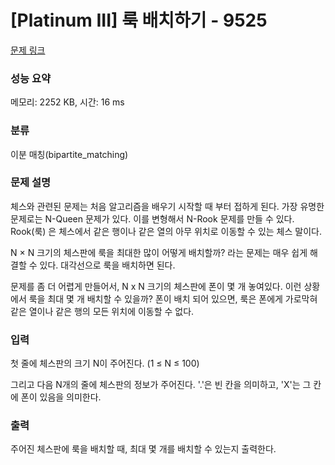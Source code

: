 # [Platinum III] 룩 배치하기 - 9525 

[문제 링크](https://www.acmicpc.net/problem/9525) 

### 성능 요약

메모리: 2252 KB, 시간: 16 ms

### 분류

이분 매칭(bipartite_matching)

### 문제 설명

<p>체스와 관련된 문제는 처음 알고리즘을 배우기 시작할 때 부터 접하게 된다. 가장 유명한 문제로는 N-Queen 문제가 있다. 이를 변형해서 N-Rook 문제를 만들 수 있다. Rook(룩) 은 체스에서 같은 행이나 같은 열의 아무 위치로 이동할 수 있는 체스 말이다.</p>

<p>N × N 크기의 체스판에 룩을 최대한 많이 어떻게 배치할까? 라는 문제는 매우 쉽게 해결할 수 있다. 대각선으로 룩을 배치하면 된다.</p>

<p>문제를 좀 더 어렵게 만들어서, N x N 크기의 체스판에 폰이 몇 개 놓여있다. 이런 상황에서 룩을 최대 몇 개 배치할 수 있을까? 폰이 배치 되어 있으면, 룩은 폰에게 가로막혀 같은 열이나 같은 행의 모든 위치에 이동할 수 없다.</p>

### 입력 

 <p>첫 줄에 체스판의 크기 N이 주어진다. (1 ≤ N ≤ 100)</p>

<p>그리고 다음 N개의 줄에 체스판의 정보가 주어진다. '.'은 빈 칸을 의미하고, 'X'는 그 칸에 폰이 있음을 의미한다.</p>

### 출력 

 <p>주어진 체스판에 룩을 배치할 때, 최대 몇 개를 배치할 수 있는지 출력한다.</p>

